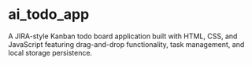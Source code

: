 # ai_todo_app
A JIRA-style Kanban todo board application built with HTML, CSS, and JavaScript featuring drag-and-drop functionality, task management, and local storage persistence.
